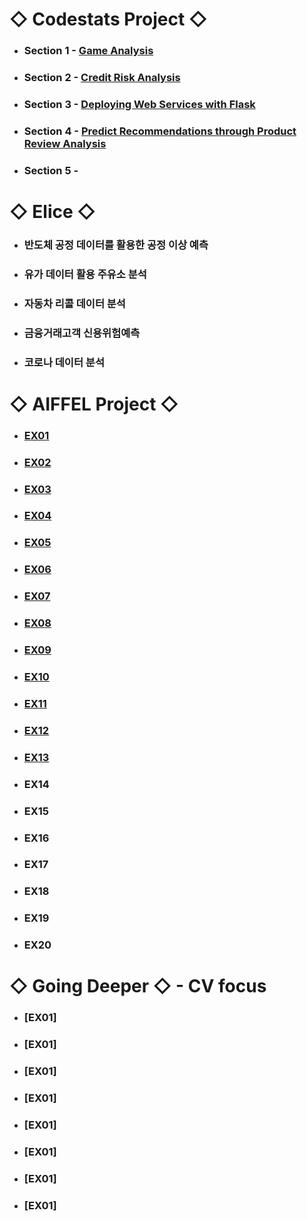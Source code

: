# ◇ Codestats Project ◇
* ### Section 1 - [Game Analysis](url)

* ### Section 2 - [Credit Risk Analysis](url)

* ### Section 3 - [Deploying Web Services with Flask](url)

* ### Section 4 - [Predict Recommendations through Product Review Analysis](url)

* ### Section 5 - 


# ◇ Elice ◇
* ### 반도체 공정 데이터를 활용한 공정 이상 예측

* ### 유가 데이터 활용 주유소 분석

* ### 자동차 리콜 데이터 분석

* ### 금융거래고객 신용위험예측

* ### 코로나 데이터 분석



# ◇ AIFFEL Project ◇ 

* ### [EX01](https://github.com/Raziel-JKM/Practice/tree/main/ai/EX01)
* ### [EX02](https://github.com/Raziel-JKM/Practice/tree/main/ai/EX02)
* ### [EX03](https://github.com/Raziel-JKM/Practice/tree/main/ai/EX03)
* ### [EX04](https://github.com/Raziel-JKM/Practice/tree/main/ai/EX04)
* ### [EX05](https://github.com/Raziel-JKM/Practice/tree/main/ai/EX05)
* ### [EX06](https://github.com/Raziel-JKM/Practice/tree/main/ai/EX06)
* ### [EX07](https://github.com/Raziel-JKM/Practice/tree/main/ai/EX07)
* ### [EX08](https://github.com/Raziel-JKM/Practice/tree/main/ai/EX08)
* ### [EX09](https://github.com/Raziel-JKM/Practice/tree/main/ai/EX09)
* ### [EX10](https://github.com/Raziel-JKM/Practice/tree/main/ai/EX10)
* ### [EX11](https://github.com/Raziel-JKM/Practice/tree/main/ai/EX11)
* ### [EX12](https://github.com/Raziel-JKM/Practice/tree/main/ai/EX12)
* ### [EX13](https://github.com/Raziel-JKM/Practice/tree/main/ai/EX13)
* ### EX14
* ### EX15
* ### EX16
* ### EX17
* ### EX18
* ### EX19
* ### EX20

# ◇ Going Deeper ◇ - CV focus

* ### [EX01]
* ### [EX01]
* ### [EX01]
* ### [EX01]
* ### [EX01]
* ### [EX01]
* ### [EX01]
* ### [EX01]
